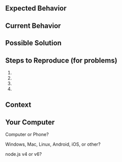 <!--- Provide a general summary of the issue in the Title above -->

## Expected Behavior
<!--- What did you want to happen? -->

## Current Behavior
<!--- What happened instead? Can you copy and paste the exact error message? -->

## Possible Solution
<!--- Have any idea how to workaround the problem? Or how you think it could be fixed? -->

## Steps to Reproduce (for problems)
<!--- Provide a list of steps to follow, a link to a screenshot, or live example -->
1.
2.
3.
4.

## Context
<!--- How has this issue affected you? What are you trying to accomplish? -->

## Your Computer

Computer or Phone?

Windows, Mac, Linux, Android, iOS, or other?

node.js v4 or v6?
